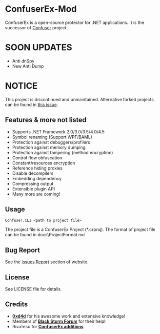 ConfuserEx-Mod
========
ConfuserEx is a open-source protector for .NET applications.
It is the successor of [Confuser](http://confuser.codeplex.com) project.

SOON UPDATES
=======
* Anti dnSpy
* New Anti Dump

NOTICE
======
This project is discontinued and unmaintained. Alternative forked projects can be found in [this issue](https://github.com/yck1509/ConfuserEx/issues/671).

Features & more not listed
--------
* Supports .NET Framework 2.0/3.0/3.5/4.0/4.5
* Symbol renaming (Support WPF/BAML)
* Protection against debuggers/profilers
* Protection against memory dumping
* Protection against tampering (method encryption)
* Control flow obfuscation
* Constant/resources encryption
* Reference hiding proxies
* Disable decompilers
* Embedding dependency
* Compressing output
* Extensible plugin API
* Many more are coming!

Usage
-----
`Confuser.CLI <path to project file>`

The project file is a ConfuserEx Project (*.crproj).
The format of project file can be found in docs\ProjectFormat.md

Bug Report
----------
See the [Issues Report](http://yck1509.github.io/ConfuserEx/issues/) section of website.


License
-------
See LICENSE file for details.

Credits
-------
+ **[0xd4d](https://github.com/0xd4d)** for his awesome work and extensive knowledge!  
+ Members of **[Black Storm Forum](http://board.b-at-s.info/)** for their help!
+ RivaTesu for **[ConfuserEx additions](https://github.com/RivaTesu/ConfuserEx-Additions)**
